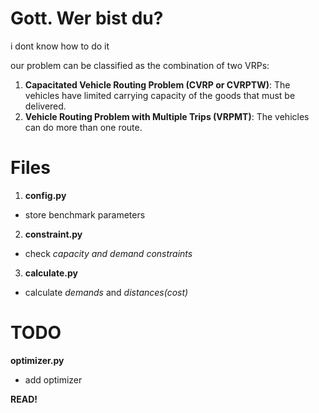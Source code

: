 # Gott. Wer bist du?

i dont know how to do it

our problem can be classified as the combination of two VRPs:
1. **Capacitated Vehicle Routing Problem (CVRP or CVRPTW)**: The vehicles have limited carrying capacity of the goods that must be delivered.
2. **Vehicle Routing Problem with Multiple Trips (VRPMT)**: The vehicles can do more than one route.

# Files
1. **config.py**
* store benchmark parameters
2. **constraint.py**
* check *capacity and demand constraints*
3. **calculate.py**
* calculate *demands* and *distances(cost)*

# TODO
**optimizer.py**
* add optimizer

**READ!**
